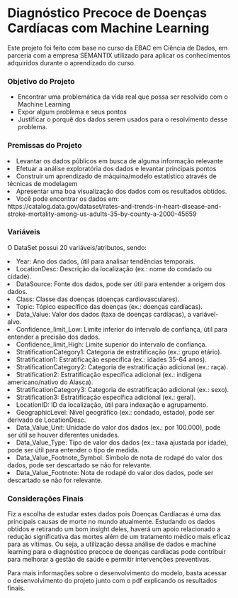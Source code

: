 # Diagnóstico Precoce de Doenças Cardíacas com Machine Learning

Este projeto foi feito com base no curso da EBAC em Ciência de Dados, em parceria com a empresa SEMANTIX utilizado para aplicar os conhecimentos adquiridos durante o aprendizado do curso. 

### Objetivo do Projeto

<ul>
 <li> 
 Encontrar uma problemática da vida real que possa ser resolvido com o Machine Learning
</li>
<li> Expor algum problema e seus pontos </li> 
<li> Justificar o porquê dos dados serem usados para o resolvimento desse problema. </li>
</ul>

### Premissas do Projeto 

<li> Levantar os dados públicos em busca de alguma informação relevante </li> 
<li> Efetuar a análise exploratória dos dados e levantar principais pontos </li>
<li> Construir um aprendizado de máquina/modelo estatístico através de técnicas de modelagem </li> 
<li> Apresentar uma boa visualização dos dados com os resultados obtidos.</li>
<li>Você pode encontrar os dados em: https://catalog.data.gov/dataset/rates-and-trends-in-heart-disease-and-stroke-mortality-among-us-adults-35-by-county-a-2000-45659</li>

### Variáveis
O DataSet possui 20 variáveis/atributos, sendo: 

<li>Year: Ano dos dados, útil para analisar tendências temporais.</li>
<li>LocationDesc: Descrição da localização (ex.: nome do condado ou cidade).</li>
<li>DataSource: Fonte dos dados, pode ser útil para entender a origem dos dados.</li>
<li>Class: Classe das doenças (doenças cardiovasculares).</li>
<li>Topic: Tópico específico das doenças (ex.: doenças cardíacas).</li>
<li>Data_Value: Valor dos dados (taxa de doenças cardíacas), a variável-alvo.</li>
<li>Confidence_limit_Low: Limite inferior do intervalo de confiança, útil para entender a precisão dos dados.</li>
<li>Confidence_limit_High: Limite superior do intervalo de confiança.</li>
<li>StratificationCategory1: Categoria de estratificação (ex.: grupo etário).</li>
<li>Stratification1: Estratificação específica (ex.: idades 35-64 anos).</li>
<li>StratificationCategory2: Categoria de estratificação adicional (ex.: raça).</li>
<li>Stratification2: Estratificação específica adicional (ex.: indígena americano/nativo do Alasca).</li>
<li>StratificationCategory3: Categoria de estratificação adicional (ex.: sexo).</li>
<li>Stratification3: Estratificação específica adicional (ex.: geral).</li>
<li>LocationID: ID da localização, útil para indexação e agrupamento.</li>
<li>GeographicLevel: Nível geográfico (ex.: condado, estado), pode ser derivado de LocationDesc.</li>
<li>Data_Value_Unit: Unidade do valor dos dados (ex.: por 100.000), pode ser útil se houver diferentes unidades.</li>
<li>Data_Value_Type: Tipo de valor dos dados (ex.: taxa ajustada por idade), pode ser útil para entender o tipo de medida.</li>
<li>Data_Value_Footnote_Symbol: Símbolo de nota de rodapé do valor dos dados, pode ser descartado se não for relevante.</li>
<li>Data_Value_Footnote: Nota de rodapé do valor dos dados, pode ser descartado se não for relevante.</li>

### Considerações Finais

Fiz a escolha de estudar estes dados pois Doenças Cardíacas é uma das principais causas de morte no mundo atualmente. Estudando os dados obtidos e retirando um bom insight deles, haverá um apoio relacionado a redução significativa das mortes além de um tratamento médico mais eficaz para as vítimas. Ou seja, a utilização dessa análise de dados e machine learning para o diagnóstico precoce de doenças cardíacas pode contribuir para melhorar a gestão de saúde e permitir intervenções preventivas.

Para mais informações sobre o desenvolvimento do modelo, basta acessar o desenvolvimento do projeto junto com o pdf explicando os resultados finais. 



